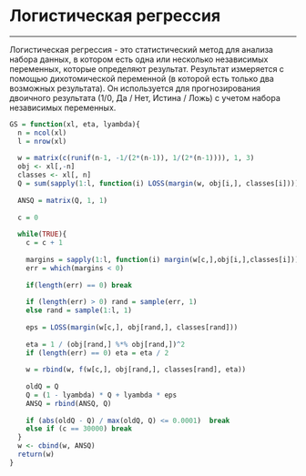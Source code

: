 # Логистическая регрессия

---

Логистическая регрессия - это статистический метод для анализа набора данных, в котором есть одна или несколько независимых переменных, которые определяют результат. Результат измеряется с помощью дихотомической переменной (в которой есть только два возможных результата). Он используется для прогнозирования двоичного результата (1/0, Да / Нет, Истина / Ложь) с учетом набора независимых переменных.

```R
GS = function(xl, eta, lyambda){
  n = ncol(xl)
  l = nrow(xl)
  
  w = matrix(c(runif(n-1, -1/(2*(n-1)), 1/(2*(n-1)))), 1, 3)
  obj <- xl[,-n]
  classes <- xl[, n]
  Q = sum(sapply(1:l, function(i) LOSS(margin(w, obj[i,], classes[i]))))
  
  ANSQ = matrix(Q, 1, 1)
  
  c = 0
  
  while(TRUE){
    c = c + 1
    
    margins = sapply(1:l, function(i) margin(w[c,],obj[i,],classes[i]))
    err = which(margins < 0)
    
    if(length(err) == 0) break
    
    if (length(err) > 0) rand = sample(err, 1)
    else rand = sample(1:l, 1)
    
    eps = LOSS(margin(w[c,], obj[rand,], classes[rand]))
    
    eta = 1 / (obj[rand,] %*% obj[rand,])^2
    if (length(err) == 0) eta = eta / 2
    
    w = rbind(w, f(w[c,], obj[rand,], classes[rand], eta))
    
    oldQ = Q
    Q = (1 - lyambda) * Q + lyambda * eps
    ANSQ = rbind(ANSQ, Q)
    
    if (abs(oldQ - Q) / max(oldQ, Q) <= 0.0001)  break
    else if (c == 30000) break
  }
  w <- cbind(w, ANSQ)
  return(w)
}
```

